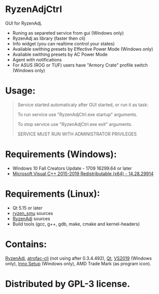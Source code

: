 # RyzenAdjCtrl
GUI for RyzenAdj.

- Runing as separeted service from gui (Windows only)
- RyzenAdj as library (faster then cli)
- Info widget (you can realtime control your states)
- Avaliable swithing presets by Effective Power Mode (Windows only)
- Avaliable swithing presets by AC Power Mode
- Agent with notifications
- For ASUS (ROG or TUF) users have "Armory Crate" profile switch (Windows only)

# Usage:
> Service started automaticaly after GUI started, or run it as task:
> 
> To run service use "RyzenAdjCtrl.exe startup" arguments.
> 
> To stop service use "RyzenAdjCtrl.exe exit" arguments.
> 
> SERVICE MUST RUN WITH ADMINISTRATOR PRIVILEGES

# Requirements  (Windows):
- Windows 10 Fall Creators Update - 1709 16299.64 or later
- [Microsoft Visual C++ 2015-2019 Redistributable (x64) - 14.28.29914](https://github.com/xodj/RyzenAdjCtrl/releases/download/0.1.0.41/VC_redist.x64.exe)

# Requirements (Linux):
- Qt 5.15 or later
- [ryzen_smu](https://github.com/leogx9r/ryzen_smu) sources
- [RyzenAdj](https://github.com/FlyGoat/RyzenAdj) sources
- Build tools (gcc, g++, gdb, make, cmake and kernel-headers)

# Contains:
[RyzenAdj](https://github.com/FlyGoat/RyzenAdj), [atrofac-cli](https://github.com/cronosun/atrofac) (not using after 0.3.4.492), [Qt](https://www.qt.io/download-open-source), [VS2019](https://visualstudio.microsoft.com/) (Windows only), [Inno Setup](https://github.com/jrsoftware/issrc) (Windows only), AMD Trade Mark (as program icon).

# Distributed by GPL-3 license.
